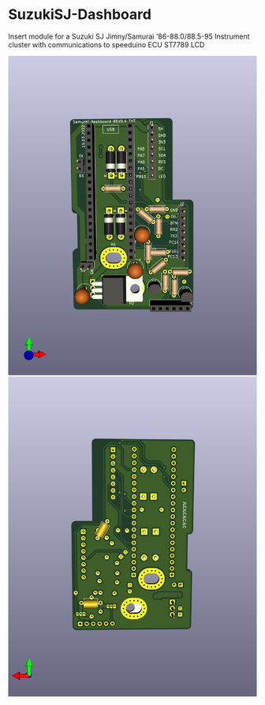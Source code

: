 # SuzukiSJ-Dashboard
Insert module for a Suzuki SJ Jimny/Samurai '86-88.0/88.5-95 Instrument cluster with communications to speeduino ECU
ST7789 LCD

![alt text](https://github.com/digmorepaka/SuzukiSJ-Dashboard/blob/main/hardware/dashboard-front.png?raw=true)
![alt text](https://github.com/digmorepaka/SuzukiSJ-Dashboard/blob/main/hardware/dashboard-back.png?raw=true)
